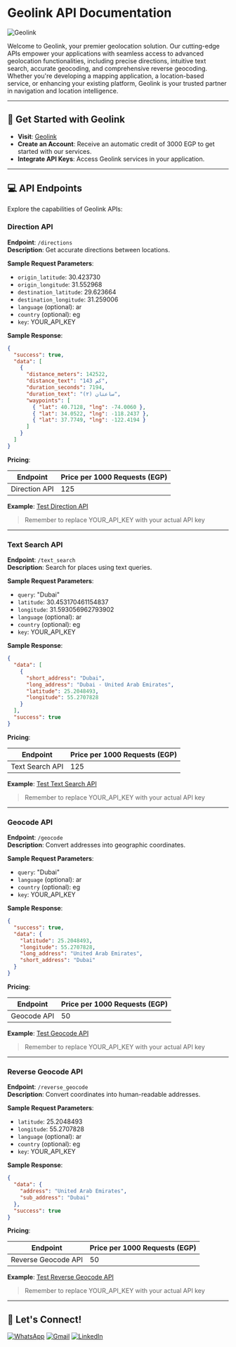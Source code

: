 # Geolink API Documentation

![Geolink](https://github.com/kariemSeiam/Geolink/assets/57973837/aceed0f8-a651-42f2-873f-d6cec7743bf5)

Welcome to Geolink, your premier geolocation solution. Our cutting-edge APIs empower your applications with seamless access to advanced geolocation functionalities, including precise directions, intuitive text search, accurate geocoding, and comprehensive reverse geocoding. Whether you're developing a mapping application, a location-based service, or enhancing your existing platform, Geolink is your trusted partner in navigation and location intelligence.

---

## :rocket: Get Started with Geolink

- **Visit**: [Geolink](https://geolink.onrender.com)
- **Create an Account**: Receive an automatic credit of 3000 EGP to get started with our services.
- **Integrate API Keys**: Access Geolink services in your application.

---

## :computer: API Endpoints

Explore the capabilities of Geolink APIs:

### Direction API

**Endpoint**: `/directions`  
**Description**: Get accurate directions between locations.

**Sample Request Parameters**:
- `origin_latitude`: 30.423730
- `origin_longitude`: 31.552968
- `destination_latitude`: 29.623664
- `destination_longitude`: 31.259006
- `language` (optional): ar
- `country` (optional): eg
- `key`: YOUR_API_KEY

**Sample Response**:
```json
{
  "success": true,
  "data": [
    {
      "distance_meters": 142522,
      "distance_text": "143 كم",
      "duration_seconds": 7194,
      "duration_text": "ساعتان (٢)",
      "waypoints": [
        { "lat": 40.7128, "lng": -74.0060 },
        { "lat": 34.0522, "lng": -118.2437 },
        { "lat": 37.7749, "lng": -122.4194 }
      ]
    }
  ]
}
```

**Pricing**:

| Endpoint         | Price per 1000 Requests (EGP) |
|------------------|-------------------------------|
| Direction API    | 125                           |

**Example**: [Test Direction API](https://geolink.onrender.com/directions?origin_latitude=31.421574335427&origin_longitude=31.556760706007&destination_latitude=30.417184191911&destination_longitude=31.556413024664&key=YOUR_API_KEY)
> Remember to replace YOUR_API_KEY with your actual API key

---

### Text Search API

**Endpoint**: `/text_search`  
**Description**: Search for places using text queries.

**Sample Request Parameters**:
- `query`: "Dubai"
- `latitude`: 30.453170461154837
- `longitude`: 31.593056962793902
- `language` (optional): ar
- `country` (optional): eg
- `key`: YOUR_API_KEY

**Sample Response**:
```json
{
  "data": [
    {
      "short_address": "Dubai",
      "long_address": "Dubai - United Arab Emirates",
      "latitude": 25.2048493,
      "longitude": 55.2707828
    }
  ],
  "success": true
}
```

**Pricing**:

| Endpoint         | Price per 1000 Requests (EGP) |
|------------------|-------------------------------|
| Text Search API  | 125                           |

**Example**: [Test Text Search API](https://geolink.onrender.com/text_search?query=Dubai&latitude=30.453170461154837&longitude=31.593056962793902&key=YOUR_API_KEY)
> Remember to replace YOUR_API_KEY with your actual API key

---

### Geocode API

**Endpoint**: `/geocode`  
**Description**: Convert addresses into geographic coordinates.

**Sample Request Parameters**:
- `query`: "Dubai"
- `language` (optional): ar
- `country` (optional): eg
- `key`: YOUR_API_KEY

**Sample Response**:
```json
{
  "success": true,
  "data": {
    "latitude": 25.2048493,
    "longitude": 55.2707828,
    "long_address": "United Arab Emirates",
    "short_address": "Dubai"
  }
}
```

**Pricing**:

| Endpoint         | Price per 1000 Requests (EGP) |
|------------------|-------------------------------|
| Geocode API      | 50                            |

**Example**: [Test Geocode API](https://geolink.onrender.com/geocode?query=Dubai&key=YOUR_API_KEY)
> Remember to replace YOUR_API_KEY with your actual API key

---

### Reverse Geocode API

**Endpoint**: `/reverse_geocode`  
**Description**: Convert coordinates into human-readable addresses.

**Sample Request Parameters**:
- `latitude`: 25.2048493
- `longitude`: 55.2707828
- `language` (optional): ar
- `country` (optional): eg
- `key`: YOUR_API_KEY

**Sample Response**:
```json
{
  "data": {
    "address": "United Arab Emirates",
    "sub_address": "Dubai"
  },
  "success": true
}
```

**Pricing**:

| Endpoint            | Price per 1000 Requests (EGP) |
|---------------------|-------------------------------|
| Reverse Geocode API | 50                            |

**Example**: [Test Reverse Geocode API](https://geolink.onrender.com/reverse_geocode?latitude=25.2048493&longitude=55.2707828&key=YOUR_API_KEY)
> Remember to replace YOUR_API_KEY with your actual API key

---

## 🔗 Let's Connect!

[![WhatsApp](https://img.shields.io/badge/WhatsApp-%2B201033939828-25D366?style=for-the-badge&logo=whatsapp&logoColor=white)](https://wa.me/201033939828) [![Gmail](https://img.shields.io/badge/Gmail-kariemseiam%40gmail.com-red?style=for-the-badge&logo=gmail&logoColor=white)](mailto:kariemseiam@gmail.com) [![LinkedIn](https://img.shields.io/badge/LinkedIn-Kariem%20Seiam-0077B5?style=for-the-badge&logo=linkedin&logoColor=white)](https://www.linkedin.com/in/kariemseiam/)

